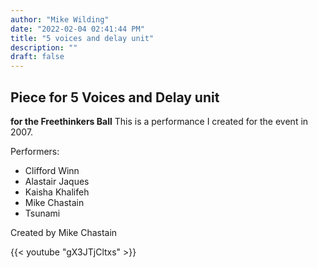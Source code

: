 ```yaml
---
author: "Mike Wilding"
date: "2022-02-04 02:41:44 PM"
title: "5 voices and delay unit"
description: ""
draft: false
---
```


## Piece for 5 Voices and Delay unit

__for the Freethinkers Ball__
This is a performance I created for the event in 2007.

Performers:
- Clifford Winn
- Alastair Jaques
- Kaisha Khalifeh
- Mike Chastain
- Tsunami

Created by Mike Chastain

{{< youtube  "gX3JTjCltxs" >}}
<!--more-->
<!--more-->

